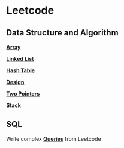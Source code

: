 # Leetcode

## Data Structure and Algorithm
**[Array](https://github.com/AddyZhang/Leetcode/tree/master/Data%20Structure%20and%20Algorithm/Array)**

**[Linked List](https://github.com/AddyZhang/Leetcode/tree/master/Data%20Structure%20and%20Algorithm/Linked%20List)**

**[Hash Table](https://github.com/AddyZhang/Leetcode/tree/master/Data%20Structure%20and%20Algorithm/Hash%20Table)**

**[Design](https://github.com/AddyZhang/Leetcode/tree/master/Data%20Structure%20and%20Algorithm/Design)**

**[Two Pointers](https://github.com/AddyZhang/Leetcode/tree/master/Data%20Structure%20and%20Algorithm/Two%20Pointers)**

**[Stack](https://github.com/AddyZhang/Leetcode/tree/master/Data%20Structure%20and%20Algorithm/Stack)**

## SQL
Write complex **[Queries](https://github.com/AddyZhang/Leetcode/tree/master/SQL)** from Leetcode

 
